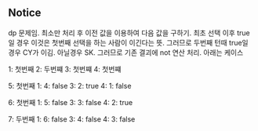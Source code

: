 ## Notice

dp 문제임. 최소만 처리 후 이전 값을 이용하여 다음 값을 구하기.
최초 선택 이후 true일 경우 이것은 첫번째 선택을 하는 사람이 이긴다는 뜻.
그러므로 두번째 턴때 true일 경우 CY가 이김. 아닐경우 SK.
그러므로 기존 결괴에 not 연산 처리. 아래는 케이스

1: 첫번째
2: 두번쨰
3: 첫번쨰
4: 첫번쨰

5: 첫번째
1: 4: false
3: 2: true
4: 1: false

6: 첫번째
1: 5: false
3: 3: false
4: 2: true

7: 두번째
1: 6: false
3: 4: false
4: 3: false
